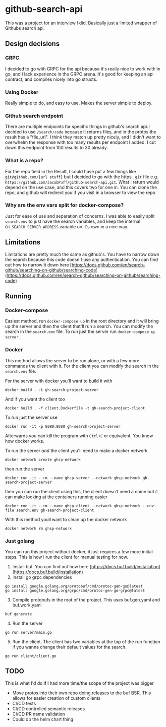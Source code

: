 # github-search-api
This was a project for an interview I did. Basically just a limited wrapper of Githubs search api.
## Design decisions
### GRPC
I decided to go with GRPC for the api because it's really nice to work with in go, and I lack experience in the GRPC arena. It's good for keeping an api contract, and compiles nicely into go structs.
### Using Docker
Really simple to do, and easy to use. Makes the server simple to deploy.
### Github search endpoint
There are multiple endpoints for specific things in github's search api. I decided to use `/search/code` because it returns files, and in the protos the result has a "file_url".
I think they match up pretty nicely, and I didn't want to overwhelm the response with too many results per endpoint I added. I cut down this endpoint from 100 results to 30 already.
### What is a repo?
For the repo field in the Result, I could have put a few things like `git@github.com/[url stuff]` but I decided to go with the https `.git` file e.g.
`https://github.com/JacobPuff/github-search-api.git`. What I return would depend on the use case, and this covers two for one in.
You can clone the repo, and github will redirect you if you visit in a browser to view the repo.
### Why are the env vars split for docker-compose?
Just for ease of use and separation of concerns. I was able to easily split `search.env` to just have the search variables, and keep the internal `GH_SEARCH_SERVER_ADDRESS` variable on it's own in a nice way.
## Limitations
Limitations are pretty much the same as github's. You have to narrow down the search because this code doesn't use any authentication.
You can find out how to narrow it down here [https://docs.github.com/en/search-github/searching-on-github/searching-code](https://docs.github.com/en/search-github/searching-on-github/searching-code)
## Running
### Docker-compose
Easiest method, run `docker-compose up` in the root directory and it will bring up the server and then the client that'll run a search.
You can modify the search in the `search.env` file. To run just the server run `docker-compose up server`.
### Docker
This method allows the server to be run alone, or with a few more commands the client with it.
For the client you can modify the search in the `search.env` file.

For the server with docker you'll want to build it with
```
docker build . -t gh-search-project-server
```
And if you want the client too
```
docker build . -f client.Dockerfile -t gh-search-project-client
```

To run just the server use
```
docker run -it -p 8080:8080 gh-search-project-server
```
Afterwards you can kill the program with `Ctrl+C` or equivalent. You know how docker works.

To run the server _and_ the client you'll need to make a docker network
```
docker network create ghsp-network
```
then run the server
```
docker run -it --rm --name ghsp-server --network ghsp-network gh-search-project-server
```
then you can run the client using this, the client doesn't need a name but it can make looking at the containers running easier
```
docker run -it --rm --name ghsp-client --network ghsp-network --env-file search.env gh-search-project-client
```
With this method youll want to clean up the docker network
```
docker network rm ghsp-network
```
### Just golang
You can run this project without docker, it just requires a few more initial steps. This is how I run the client for manual testing for now.
1. Install buf. You can find out how here [https://docs.buf.build/installation](https://docs.buf.build/installation)
2. Install go grpc dependencies
```
go install google.golang.org/protobuf/cmd/protoc-gen-go@latest
go install google.golang.org/grpc/cmd/protoc-gen-go-grpc@latest
```
3. Compile protobufs in the root of the project. This uses buf.gen.yaml and buf.work.yaml
```
buf generate
```
4. Run the server
```
go run server/main.go
```
5. Run the client. The client has two variables at the top of the run function if you wanna change their default values for the search.
```
go run client/client.go
```
## TODO
This is what I'd do if I had more time/the scope of the project was bigger
- Move protos into their own repo doing releases to the buf BSR. This allows for easier creation of custom clients
- CI/CD tests
- CI/CD controlled semantic releases
- CI/CD PR name validation
- Could do the helm chart thing

